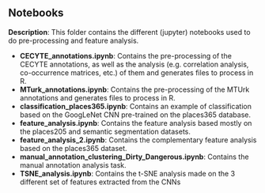 ## Notebooks

**Description**: This folder contains the different (jupyter) notebooks used to do pre-processing and feature analysis.

* **CECYTE_annotations.ipynb**: Contains the pre-processing of the CECYTE annotations, as well as the analysis (e.g. correlation analysis, co-occurrence matrices, etc.) of them and generates files to process in R.
* **MTurk_annotations.ipynb**: Contains the pre-processing of the MTUrk annotations and generates files to process in R.
* **classification_places365.ipynb**: Contains an example of classification based on the GoogLeNet CNN pre-trained on the places365 database.
* **feature_analysis.ipynb**: Contains the feature analysis based mostly on the places205 and semantic segmentation datasets.
* **feature_analysis_2.ipynb**: Contains the complementary feature analysis based on the places365 dataset.
* **manual_annotation_clustering_Dirty_Dangerous.ipynb**: Contains the manual annotation analysis task.
* **TSNE_analysis.ipynb**: Contains the t-SNE analysis made on the 3 different set of features extracted from the CNNs
